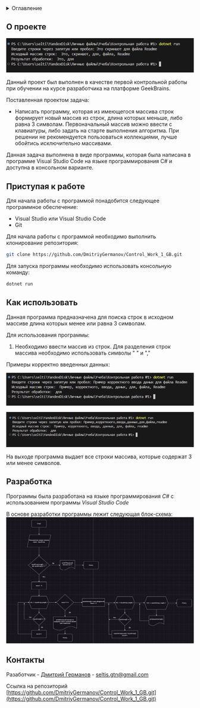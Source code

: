 <details>
  <summary>Оглавление</summary>
  <ol>
    <li>
      <a href="#О проекте">О проекте</a>
    </li>
    <li>
      <a href="#Приступая к работе">Приступая к работе</a>
    </li>
    <li><a href="#Как_использовать">Как использовать</a></li>
    <li><a href="#Разработка">Разработка</a></li>
    <li><a href="#Контакты">Контакты</a></li>
  </ol>
</details>

## О проекте
![Контрольная работа №1](https://raw.githubusercontent.com/DmitriyGermanov/Control_Work_1_GB/main/images/about_the_project.PNG)

Данный проект был выполнен в качестве первой контрольной работы при обучении на курсе разработчика на платформе GeekBrains.

Поставленная проектом задача:

* Написать программу, которая из имеющегося массива строк формирует новый массив из строк, длина которых меньше, либо равна 3 символам. Первоначальный массив можно ввести с клавиатуры, либо задать на старте выполнения алгоритма. При решении не рекомендуется пользоваться коллекциями, лучше обойтись исключительно массивами.

Данная задача выполнена в виде программы, которая была написана в программе Visual Studio Code на языке программирования C# и доступна в консольном варианте.

## Приступая к работе
Для начала работы с программой понадобится следующее программное обеспечение:
* Visual Studio или Visual Studio Code
* Git

Для начала работы с программой необходимо выполнить клонирование репозитория: 
   ```sh
   git clone https://github.com/DmitriyGermanov/Control_Work_1_GB.git
   ```


Для запуска программы необходимо использовать консольную команду:
   ```sh
   dotnet run
   ```

## Как использовать 

Данная программа предназначена для поиска строк в исходном массиве длина которых менее или равна 3 символам. 

Для использования программы:
1. Необходимо ввести массив из строк. Для разделения строк массива необходимо использовать символы " " и ","

Примеры корректно введенных данных:

![Ввод данных через " "](https://raw.githubusercontent.com/DmitriyGermanov/Control_Work_1_GB/main/images/Example_1.PNG)

![Ввод данных через ","](https://raw.githubusercontent.com/DmitriyGermanov/Control_Work_1_GB/main/images/Example_2.PNG)

На выходе программа выдает все строки массива, которые содержат 3 или менее символов.

## Разработка

Программы была разработана на языке программирования *C#* с использованием программы *Visual Studio Code*

В основе разработки программы лежит следующая блок-схема:
![Блок-схема проекта](https://raw.githubusercontent.com/DmitriyGermanov/Control_Work_1_GB/main/images/Block_diagram.PNG)


## Контакты

 Разаботчик - [Дмитрий Германов](https://gb.ru/users/b296a643-d068-472d-930a-b503f815d5ed) - seltis.gtn@gmail.com

Ссылка на репозиторий [https://github.com/DmitriyGermanov/Control_Work_1_GB.git](https://github.com/DmitriyGermanov/Control_Work_1_GB.git)
